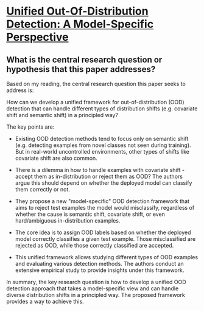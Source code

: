 # [Unified Out-Of-Distribution Detection: A Model-Specific Perspective](https://arxiv.org/abs/2304.06813)

## What is the central research question or hypothesis that this paper addresses?

 Based on my reading, the central research question this paper seeks to address is: 

How can we develop a unified framework for out-of-distribution (OOD) detection that can handle different types of distribution shifts (e.g. covariate shift and semantic shift) in a principled way?

The key points are:

- Existing OOD detection methods tend to focus only on semantic shift (e.g. detecting examples from novel classes not seen during training). But in real-world uncontrolled environments, other types of shifts like covariate shift are also common.

- There is a dilemma in how to handle examples with covariate shift - accept them as in-distribution or reject them as OOD? The authors argue this should depend on whether the deployed model can classify them correctly or not.

- They propose a new "model-specific" OOD detection framework that aims to reject test examples the model would misclassify, regardless of whether the cause is semantic shift, covariate shift, or even hard/ambiguous in-distribution examples.

- The core idea is to assign OOD labels based on whether the deployed model correctly classifies a given test example. Those misclassified are rejected as OOD, while those correctly classified are accepted.

- This unified framework allows studying different types of OOD examples and evaluating various detection methods. The authors conduct an extensive empirical study to provide insights under this framework.

In summary, the key research question is how to develop a unified OOD detection approach that takes a model-specific view and can handle diverse distribution shifts in a principled way. The proposed framework provides a way to achieve this.
